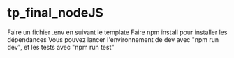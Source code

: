 # tp_final_nodeJS

Faire un fichier .env en suivant le template
Faire npm install pour installer les dépendances
Vous pouvez lancer l'environnement de dev avec "npm run dev", et les tests avec "npm run test"
